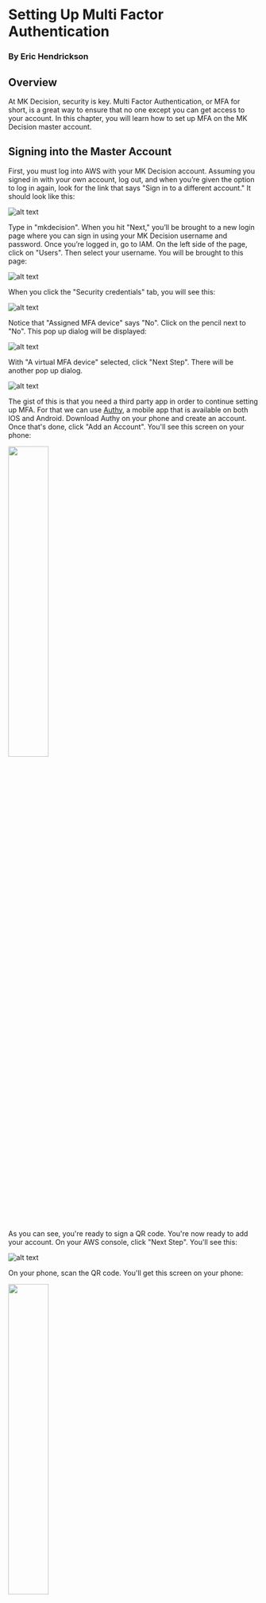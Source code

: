 # Setting Up Multi Factor Authentication

### By Eric Hendrickson

## Overview

At MK Decision, security is key. Multi Factor Authentication, or MFA for short, is a great way to ensure that no one except you can get access to your account. In this chapter, you will learn how to set up MFA on the MK Decision master account.

## Signing into the Master Account

First, you must log into AWS with your MK Decision account. Assuming you signed in with your own account, log out, and when you’re given the option to log in again, look for the link that says "Sign in to a different account." It should look like this:

![alt text](images/1.png)

Type in "mkdecision". When you hit "Next," you’ll be brought to a new login page where you can sign in using your MK Decision username and password. Once you’re logged in, go to IAM. On the left side of the page, click on "Users". Then select your username. You will be brought to this page:

![alt text](images/2.png)

When you click the "Security credentials" tab, you will see this:

![alt text](images/3.png)

Notice that "Assigned MFA device" says "No". Click on the pencil next to "No". This pop up dialog will be displayed:

![alt text](images/4.png)

With "A virtual MFA device" selected, click "Next Step". There will be another pop up dialog.

![alt text](images/5.png)

The gist of this is that you need a third party app in order to continue setting up MFA. For that we can use [Authy](https://authy.com/), a mobile app that is available on both IOS and Android. Download Authy on your phone and create an account. Once that's done, click "Add an Account". You'll see this screen on your phone:

<img src="images/phone1.png" width="40%" />

As you can see, you're ready to sign a QR code. You're now ready to add your account. On your AWS console, click "Next Step". You'll see this:

![alt text](images/6.png)

On your phone, scan the QR code. You'll get this screen on your phone:

<img src="images/phone2.png" width="40%" />

Name the account whatever you like, and tap "Done". On the next page, you will see a six digit code. On AWS, type in the code you see next to "Authentication code 1". Wait a little bit. You'll notice on your phone that a new code has rendered on your phone screen. Type that code into "Authentication code 2", then click "Activate virtual MFA". If you did it right, you'll get this pop up dialog:

![alt text](images/7.png)

Click Finish. Congratulations. You've set up MFA on AWS! To verify, log out of AWS and log back in. Enter your credentials again, and you'll be directed to this page:

![alt text](images/8.png)

Look at your AWS account on Authy, and input the 6 digit code (quickly, before the code changes), and click "Submit". You'll see you have successfully logged in to your account. 
